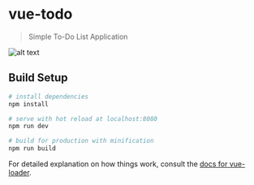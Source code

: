 # vue-todo

> Simple To-Do List Application

![alt text](https://raw.githubusercontent.com/ayazsayyed/vue-todo/master/src/assets/UI.png)
## Build Setup

``` bash
# install dependencies
npm install

# serve with hot reload at localhost:8080
npm run dev

# build for production with minification
npm run build
```

For detailed explanation on how things work, consult the [docs for vue-loader](http://vuejs.github.io/vue-loader).
